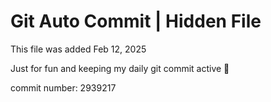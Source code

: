 # Git Auto Commit | Hidden File

This file was added Feb 12, 2025

Just for fun and keeping my daily git commit active 🤪

commit number: 2939217
